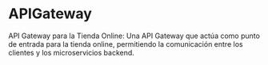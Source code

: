 # APIGateway
 API Gateway para la Tienda Online: Una API Gateway que actúa como punto de entrada para la tienda online, permitiendo la comunicación entre los clientes y los microservicios backend.
